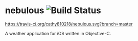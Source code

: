 # nebulous ![Build Status](https://travis-ci.org/cathy810218/nebulous.svg?branch=master)

https://travis-ci.org/cathy810218/nebulous.svg?branch=master

A weather application for iOS written in Objective-C.

